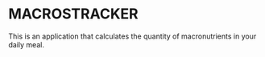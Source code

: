 # MACROSTRACKER

This is an application that calculates the quantity of macronutrients in your daily meal.
